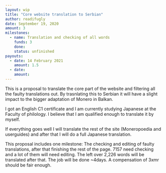 ```yaml
---
layout: wip
title: "Core website translation to Serbian"
author: readifugly
date: September 19, 2020
amount: 3
milestones:
  - name: Translation and checking of all words
    funds: 3
    done:
    status: unfinished
payouts:
  - date: 14 February 2021
    amount: 1.5
  - date:
    amount:
---
```

This is a proposal to translate the core part of the website and filtering all the faulty translations out. By trasnlating this to Serbian it will have a slight impact to the bigger adaptation of Monero in Balkan.

I got an English C1 certificate and I am currently studying Japanese at the Faculty of philology. I believe that I am qualified enough to translate it by myself.

If everything goes well I will translate the rest of the site (Moneropoedia and userguides) and after that I will do a full Japanese translation.

This proposal includes one milestone: The checking and editing of faulty translations, after that finishing the rest of the page. 
7157 need checking and a lot of them will need editing. The left over 2,226 words will be translated after that. The job will be done ~4days.
A compensation of 3xmr should be fair enough.
